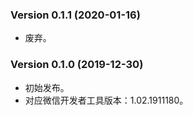 ### Version 0.1.1 (2020-01-16)

- 废弃。

### Version 0.1.0 (2019-12-30)

- 初始发布。
- 对应微信开发者工具版本：1.02.1911180。
